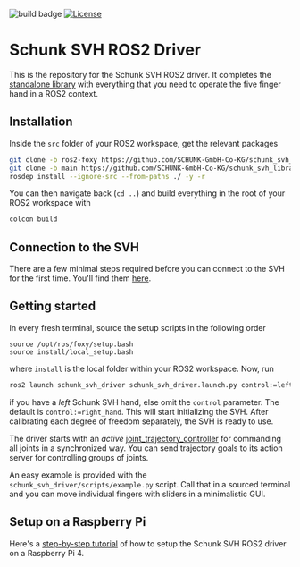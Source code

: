 ![build badge](https://github.com/fzi-forschungszentrum-informatik/schunk_svh_ros_driver/actions/workflows/industrial_ci_foxy_action.yml/badge.svg)
[![License](https://img.shields.io/badge/License-GPLv3-orange)](https://opensource.org/licenses/gpl-license)

# Schunk SVH ROS2 Driver

This is the repository for the Schunk SVH ROS2 driver.
It completes the [standalone
library](https://github.com/SCHUNK-GmbH-Co-KG/schunk_svh_library.git)
with everything that you need to operate the five finger hand in a ROS2 context.


## Installation
Inside the `src` folder of your ROS2 workspace, get the relevant packages

```bash
git clone -b ros2-foxy https://github.com/SCHUNK-GmbH-Co-KG/schunk_svh_ros_driver.git
git clone -b main https://github.com/SCHUNK-GmbH-Co-KG/schunk_svh_library.git
rosdep install --ignore-src --from-paths ./ -y -r
```

You can then navigate back (`cd ..`) and build everything in the root of your ROS2 workspace with

```bash
colcon build
```

## Connection to the SVH
There are a few minimal steps required before you can connect to the SVH for the first time.
You'll find them [here](https://github.com/SCHUNK-GmbH-Co-KG/schunk_svh_library#connection-to-the-svh).

## Getting started

In every fresh terminal, source the setup scripts in the following order
```
source /opt/ros/foxy/setup.bash
source install/local_setup.bash
```
where `install` is the local folder within your ROS2 workspace.
Now, run
```bash
ros2 launch schunk_svh_driver schunk_svh_driver.launch.py control:=left_hand
```
if you have a *left* Schunk SVH hand, else omit the `control` parameter. The default is `control:=right_hand`.
This will start initializing the SVH.
After calibrating each degree of freedom separately, the SVH is ready to use.

The driver starts with an *active* [joint_trajectory_controller](http://wiki.ros.org/joint_trajectory_controller) for commanding all joints in a synchronized way.
You can send trajectory goals to its action server for controlling groups of joints.

An easy example is provided with the `schunk_svh_driver/scripts/example.py` script.
Call that in a sourced terminal and you can move individual fingers with sliders in a minimalistic GUI.

## Setup on a Raspberry Pi
Here's a [step-by-step tutorial](doc/raspberry_pi.md) of how to setup the Schunk SVH ROS2 driver on a Raspberry Pi 4.
